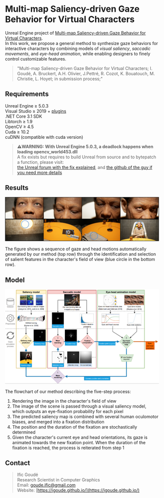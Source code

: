 # Multi-map Saliency-driven Gaze Behavior for Virtual Characters

Unreal Engine project of [Multi-map Saliency-driven Gaze Behavior for Virtual Characters](https://igoude.github.io/). <br/>
In this work, we propose a general method to synthesize gaze behaviors for interactive characters by combining models of *visual saliency*, *saccadic movements*, and *eye-head animation*, while enabling designers to finely control customizable features.

> "Multi-map Saliency-driven Gaze Behavior for Virtual Characters; I. Goudé, A. Bruckert, A.H. Olivier, J.Pettré, R. Cozot, K. Bouatouch, M. Christie, L. Hoyet; in submission process;"
<!-- https://doi.org/???" -->

## Requirements

Unreal Engine $\ge$ 5.0.3 <br/>
Visual Studio  $\ge$ 2019 + [plugins](https://docs.unrealengine.com/4.26/en-US/ProductionPipelines/DevelopmentSetup/VisualStudioSetup/) <br/>
.NET Core 3.1 SDK <br/>
Libtorch $\ge$ 1.9 <br/>
OpenCV $\ge$ 4.5 <br/>
Cuda $\ge$ 10.2 <br/>
cuDNN (compatible with cuda version)

> <strong>⚠️WARNING: With Unreal Engine 5.0.3, a deadlock happens when loading opencv_world453.dll</strong> <br/>
A fix exists but requires to build Unreal from source and to bytepatch a function, please visit: <br/>
[the Unreal forum with the fix explained](https://forums.unrealengine.com/t/fplatformprocess-getdllhandle-causes-deadlock-when-loading-opencv-world/571735), and [the github of the guy if you need more details](https://github.com/wongfei/ue4-mediapipe-plugin/commit/c502349e4c0c8960cebbbd294397a157c38e00a1)

## Results

<html>
    <body>
        <p align="center">
            <img src="Docs/images/teaser.png" alt="Teasure">
        </p>
    </body>
</html>
The figure shows a sequence of gaze and head motions automatically generated by our method (top row) through the identification and selection of salient features in the character's field of view (blue circle in the bottom row).

## Model

<html>
    <body>
        <p align="center">
            <img src="Docs/images/framework.png" alt="Flowchart">
        </p>
    </body>

The flowchart of our method describing the five-step process:
<ol>
    <li> Rendering the image in the character's field of view </li>
    <li> The image of the scene is passed through a visual saliency model, which outputs an eye-fixation probability for each pixel </li>
    <li> The predicted saliency map is combined with several human oculomotor biases, and merged into a fixation distribution </li>
    <li> The position and the duration of the fixation are stochastically determined </li>
    <li> Given the character's current eye and head orientations, its gaze is animated towards the new fixation point. When the duration of the fixation is reached, the process is reiterated from step 1 </li>
</ol>
</html>

## Contact

> Ific Goudé <br />
Research Scientist in Computer Graphics <br />
Email: goude.ific@gmail.com <br />
Website: [https://igoude.github.io/](https://igoude.github.io/)
